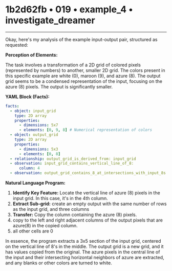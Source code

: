 # 1b2d62fb • 019 • example_4 • investigate_dreamer

---
Okay, here's my analysis of the example input-output pair, structured as requested:

**Perception of Elements:**

The task involves a transformation of a 2D grid of colored pixels (represented by numbers) to another, smaller 2D grid. The colors present in this specific example are white (0), maroon (9), and azure (8). The output grid seems to be a condensed representation of the input, focusing on the azure (8) pixels. The output is significantly smaller.

**YAML Block (Facts):**



```yaml
facts:
  - object: input_grid
    type: 2D array
    properties:
      - dimensions: 5x7
      - elements: [0, 9, 8] # Numerical representation of colors
  - object: output_grid
    type: 2D array
    properties:
      - dimensions: 5x3
      - elements: [0, 8]
  - relationship: output_grid_is_derived_from: input_grid
  - observation: input_grid_contains_vertical_line_of_8:
      column: 4
  - observation: output_grid_contains_8_at_intersections_with_input_8s: true

```



**Natural Language Program:**

1.  **Identify Key Feature:** Locate the vertical line of azure (8) pixels in the input grid. In this case, it's in the 4th column.
2.  **Extract Sub-grid:** create an empty output with the same number of rows as the input
    grid, and three columns
3.  **Transfer:** Copy the column containing the azure (8) pixels.
4.  copy to the left and right adjacent columns of the output pixels that are azure(8)
in the copied column.
5. all other cells are 0

In essence, the program extracts a 3x5 section of the input grid, centered on the vertical line of 8's in the middle. The output grid is a new grid, and it has values copied from the original. The azure pixels in the central line of the input and their intersecting horizontal neighbors of azure are extracted, and any blanks or other colors are turned to white.

